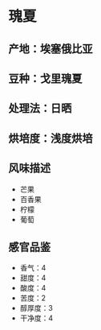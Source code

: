 # 瑰夏

## 产地：埃塞俄比亚

## 豆种：戈里瑰夏

## 处理法：日晒

## 烘培度：浅度烘培

## 风味描述

- 芒果
- 百香果
- 柠檬
- 葡萄

## 感官品鉴

- 香气：4
- 甜度：4
- 酸度：4
- 苦度：2
- 醇厚度：3
- 干净度：4
